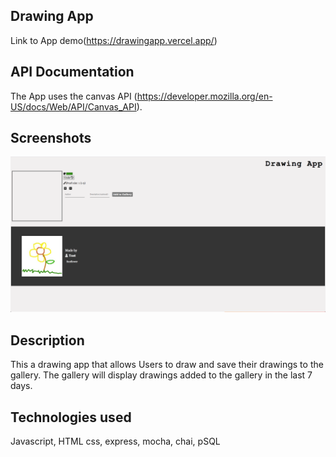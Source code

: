 ## Drawing App

Link to App demo(https://drawingapp.vercel.app/)

## API Documentation

The App uses the canvas API (https://developer.mozilla.org/en-US/docs/Web/API/Canvas_API). 

## Screenshots

![](images/DrawingAppScreenshot.png)

## Description

This a drawing app that allows Users to draw and save their drawings to the gallery. The gallery will display drawings added to the gallery in the last 7 days.

## Technologies used

Javascript, HTML css, express, mocha, chai, pSQL
